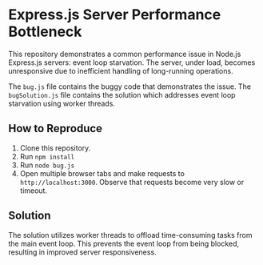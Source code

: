 # Express.js Server Performance Bottleneck

This repository demonstrates a common performance issue in Node.js Express.js servers: event loop starvation.  The server, under load, becomes unresponsive due to inefficient handling of long-running operations.

The `bug.js` file contains the buggy code that demonstrates the issue. The `bugSolution.js` file contains the solution which addresses event loop starvation using worker threads.

## How to Reproduce
1. Clone this repository.
2. Run `npm install`
3. Run `node bug.js`
4. Open multiple browser tabs and make requests to `http://localhost:3000`. Observe that requests become very slow or timeout.

## Solution
The solution utilizes worker threads to offload time-consuming tasks from the main event loop. This prevents the event loop from being blocked, resulting in improved server responsiveness.
